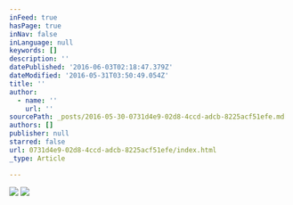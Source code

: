 ```yaml
---
inFeed: true
hasPage: true
inNav: false
inLanguage: null
keywords: []
description: ''
datePublished: '2016-06-03T02:18:47.379Z'
dateModified: '2016-05-31T03:50:49.054Z'
title: ''
author:
  - name: ''
    url: ''
sourcePath: _posts/2016-05-30-0731d4e9-02d8-4ccd-adcb-8225acf51efe.md
authors: []
publisher: null
starred: false
url: 0731d4e9-02d8-4ccd-adcb-8225acf51efe/index.html
_type: Article

---
```

![](https://the-grid-user-content.s3-us-west-2.amazonaws.com/b9655f35-04fd-48f5-a50d-7786c604ea47.jpg)
![](https://the-grid-user-content.s3-us-west-2.amazonaws.com/69b3b070-6c78-46fc-8885-d5bd42dbec59.jpg)